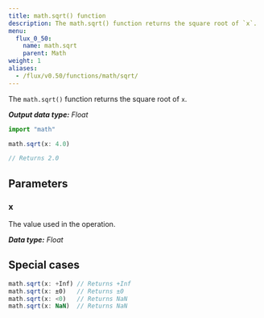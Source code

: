 ```yaml
---
title: math.sqrt() function
description: The math.sqrt() function returns the square root of `x`.
menu:
  flux_0_50:
    name: math.sqrt
    parent: Math
weight: 1
aliases:
  - /flux/v0.50/functions/math/sqrt/
---
```


The `math.sqrt()` function returns the square root of `x`.

_**Output data type:** Float_

```js
import "math"

math.sqrt(x: 4.0)

// Returns 2.0
```

## Parameters

### x
The value used in the operation.

_**Data type:** Float_

## Special cases
```js
math.sqrt(x: +Inf) // Returns +Inf
math.sqrt(x: ±0)   // Returns ±0
math.sqrt(x: <0)   // Returns NaN
math.sqrt(x: NaN)  // Returns NaN
```
